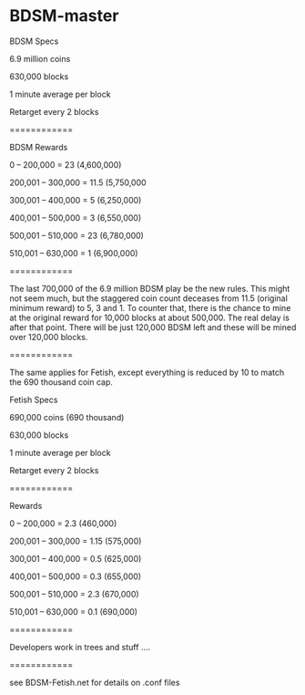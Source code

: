 BDSM-master
============

BDSM Specs


6.9 million coins

630,000 blocks

1 minute average per block

Retarget every 2 blocks


============

BDSM Rewards


0       – 200,000 = 23 (4,600,000)

200,001 – 300,000 = 11.5 (5,750,000

300,001 – 400,000 = 5 (6,250,000)

400,001 – 500,000 = 3 (6,550,000)

500,001 – 510,000 = 23 (6,780,000)

510,001 – 630,000 = 1 (6,900,000)


============


The last 700,000 of the 6.9 million BDSM play be the new rules. This might not seem much, but the staggered coin count deceases from 11.5 (original minimum reward) to 5, 3 and 1. To counter that, there is the chance to mine at the original reward for 10,000 blocks at about 500,000. The real delay is after that point. There will be just 120,000 BDSM left and these will be mined over 120,000 blocks.


============


The same applies for Fetish, except everything is reduced by 10 to match the 690 thousand coin cap.



Fetish Specs


690,000 coins (690 thousand)

630,000 blocks

1 minute average per block

Retarget every 2 blocks


============


Rewards


0       – 200,000 = 2.3 (460,000)

200,001 – 300,000 = 1.15 (575,000)

300,001 – 400,000 = 0.5 (625,000)

400,001 – 500,000 = 0.3 (655,000)

500,001 – 510,000 = 2.3 (670,000)

510,001 – 630,000 = 0.1 (690,000)


============


Developers work in trees and stuff ....


============

see BDSM-Fetish.net for details on .conf files


